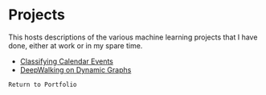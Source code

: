 # Projects

This hosts descriptions of the various machine learning projects that I have done, either at work or in my spare time.

* [Classifying Calendar Events](classifying-calendar-events.md)
* [DeepWalking on Dynamic Graphs](deepwalking-on-dynamic-graphs.md)

`Return to Portfolio`

